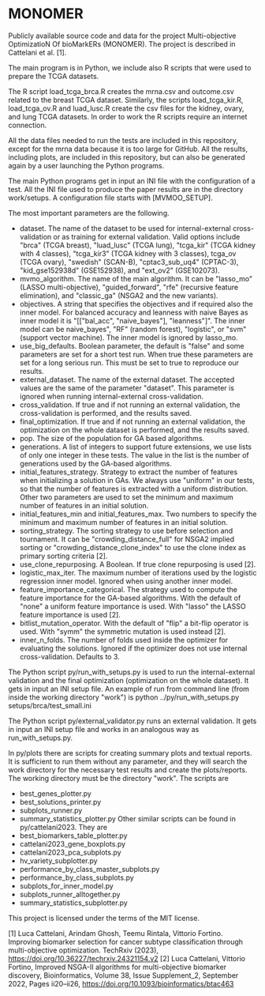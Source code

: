 # MONOMER

Publicly available source code and data for the project Multi-objective OptimizatioN Of bioMarkERs (MONOMER).
The project is described in Cattelani et al. [1].

The main program is in Python, we include also R scripts that were used to prepare the TCGA datasets.

The R script load_tcga_brca.R creates the mrna.csv and outcome.csv related to the breast TCGA dataset.
Similarly, the scripts load_tcga_kir.R, load_tcga_ov.R and luad_lusc.R create the csv files for the kidney,
ovary, and lung TCGA datasets.
In order to work the R scripts require an internet connection.

All the data files needed to run the tests are included in this repository, except for the mrna data because
it is too large for GitHub. All the results, including plots, are included in this repository,
but can also be generated again by a user launching the Python programs.

The main Python programs get in input an INI file with the configuration of a test. All the INI file used to produce
the paper results are in the directory work/setups.
A configuration file starts with [MVMOO_SETUP].

The most important parameters are the following.
- dataset. The name of the dataset to be used for internal-external cross-validation or as training for
external validation. Valid options include "brca" (TCGA breast), "luad_lusc" (TCGA lung),
"tcga_kir" (TCGA kidney with 4 classes), "tcga_kir3" (TCGA kidney with 3 classes), tcga_ov (TCGA ovary),
"swedish" (SCAN-B), "cptac3_sub_uq4" (CPTAC-3), "kid_gse152938d" (GSE152938), and "ext_ov2" (GSE102073).
- mvmo_algorithm. The name of the main algorithm. It can be "lasso_mo" (LASSO multi-objective), "guided_forward",
"rfe" (recursive feature elimination), and "classic_ga" (NSGA2 and the new variants).
- objectives. A string that specifies the objectives and if required also the inner model. For balanced accuracy and
leanness with naive Bayes as inner model it is "[["bal_acc", "naive_bayes"], "leanness"]". The inner model can be
naive_bayes", "RF" (random forest), "logistic", or "svm" (support vector machine).
The inner model is ignored by lasso_mo.
- use_big_defaults. Boolean parameter, the default is "false" and some parameters are set for a short test run.
When true these parameters are set for a long serious run. This must be set to true to reproduce our results.
- external_dataset. The name of the external dataset. The accepted values are the same of the parameter "dataset".
This parameter is ignored when running internal-external cross-validation.
- cross_validation. If true and if not running an external validation, the cross-validation is performed, and the
results saved.
- final_optimization. If true and if not running an external validation, the optimization on the whole dataset is
performed, and the results saved.
- pop. The size of the population for GA based algorithms.
- generations. A list of integers to support future extensions, we use lists of only one integer in these tests.
The value in the list is the number of generations used by the GA-based algorithms.
- initial_features_strategy. Strategy to extract the number of features when initializing a solution in GAs.
We always use "uniform" in our tests, so that the number of features is extracted with a uniform distribution.
Other two parameters are used to set the minimum and maximum number of features in an initial solution.
- initial_features_min and initial_features_max. Two numbers to specify the minimum and maximum number of features in an
initial solution.
- sorting_strategy. The sorting strategy to use before selection and tournament. It can be "crowding_distance_full"
for NSGA2 implied sorting or "crowding_distance_clone_index" to use the clone index as primary sorting criteria [2].
- use_clone_repurposing. A Boolean. If true clone repurposing is used [2].
- logistic_max_iter. The maximum number of iterations used by the logistic regression inner model. Ignored when using
another inner model.
- feature_importance_categorical. The strategy used to compute the feature importance for the GA-based algorithms.
With the default of "none" a uniform feature importance is used. With "lasso" the LASSO feature importance is used [2].
- bitlist_mutation_operator. With the default of "flip" a bit-flip operator is used. With "symm" the symmetric mutation
is used instead [2].
- inner_n_folds. The number of folds used inside the optimizer for evaluating the solutions. Ignored if the optimizer
does not use internal cross-validation. Defaults to 3.

The Python script py/run_with_setups.py is used to run the internal-external validation and the final optimization
(optimization on the whole dataset). It gets in input an INI setup file. An example of run from command line
(from inside the working directory "work") is
python ../py/run_with_setups.py setups/brca/test_small.ini

The Python script py/external_validator.py runs an external validation. It gets in input an INI setup file
and works in an analogous way as run_with_setups.py.

In py/plots there are scripts for creating summary plots and textual reports.
It is sufficient to run them without any parameter, and they
will search the work directory for the necessary test results and create the plots/reports.
The working directory must be the directory "work". The scripts are
- best_genes_plotter.py
- best_solutions_printer.py
- subplots_runner.py
- summary_statistics_plotter.py
Other similar scripts can be found in py/cattelani2023. They are
- best_biomarkers_table_plotter.py
- cattelani2023_gene_boxplots.py
- cattelani2023_pca_subplots.py
- hv_variety_subplotter.py
- performance_by_class_master_subplots.py
- performance_by_class_subplots.py
- subplots_for_inner_model.py
- subplots_runner_alltogether.py
- summary_statistics_subplotter.py

This project is licensed under the terms of the MIT license.

[1] Luca Cattelani, Arindam Ghosh, Teemu Rintala, Vittorio Fortino. Improving biomarker selection for cancer subtype classification through multi-objective optimization. TechRxiv (2023), https://doi.org/10.36227/techrxiv.24321154.v2
[2] Luca Cattelani, Vittorio Fortino, Improved NSGA-II algorithms for multi-objective biomarker discovery, Bioinformatics, Volume 38, Issue Supplement_2, September 2022, Pages ii20–ii26, https://doi.org/10.1093/bioinformatics/btac463
